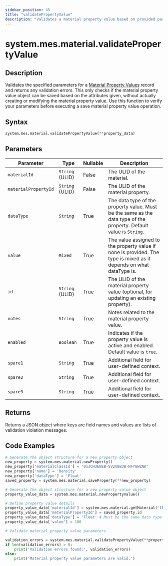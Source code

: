 ```yaml
---
sidebar_position: 45
title: "validatePropertyValue"
description: "Validates a material property value based on provided parameters."
---
```


# system.mes.material.validatePropertyValue

## Description

Validates the specified parameters for a [Material Property Values](../../data-model/material-model/material-property-value) record and returns any validation errors.
This only checks if the material property value object can be saved based on the attributes given, without actually creating or modifying the material property value. Use this function to verify your parameters before executing a save material property value operation.

## Syntax

```python
system.mes.material.validatePropertyValue(**property_data)
```

## Parameters

| Parameter            | Type            | Nullable | Description                                                                                                        |
|----------------------|-----------------|----------|--------------------------------------------------------------------------------------------------------------------|
| `materialId`         | `String` (ULID) | False    | The ULID of the material.                                                                                          |
| `materialPropertyId` | `String` (ULID) | False    | The ULID of the material property.                                                                                 |
| `dataType`           | `String`        | True     | The data type of the property value. Must be the same as the data type of the property. Default value is `String`. |
| `value`              | `Mixed`         | True     | The value assigned to the property value if none is provided. The type is mixed as it depends on what dataType is. |
| `id`                 | `String` (ULID) | True     | The ULID of the material property value (optional, for updating an existing property).                             |
| `notes`              | `String`        | True     | Notes related to the material property value.                                                                      |
| `enabled`            | `Boolean`       | True     | Indicates if the property value is active and enabled. Default value is `true`.                                    |
| `spare1`             | `String`        | True     | Additional field for user-defined context.                                                                         |
| `spare2`             | `String`        | True     | Additional field for user-defined context.                                                                         |
| `spare3`             | `String`        | True     | Additional field for user-defined context.                                                                         |

## Returns

Returns a JSON object where keys are field names and values are lists of validation violation messages.

## Code Examples

```python
# Generate the object structure for a new property object
new_property = system.mes.material.newProperty()
new_property['materialClassId'] = '01JCH3ENEB-SV2X8B3W-NFY8WZNK'
new_property['name'] = 'Density'
new_property['dataType'] = 'Float'
saved_property = system.mes.material.saveProperty(**new_property)

# Generate the object structure for a new property value object
property_value_data = system.mes.material.newPropertyValue()

# Define property value details
property_value_data['materialId'] = system.mes.material.getMaterial('IRB/5391537510212')['id']
property_value_data['materialPropertyId'] = saved_property.id
property_value_data['dataType'] = 'Float' # Must be the same data type as the property
property_value_data['value'] = 100

# Validate material property value parameters

validation_errors = system.mes.material.validatePropertyValue(**property_value_data)
if len(validation_errors) > 0:
    print('Validation errors found:', validation_errors)
else:
    print('Material property value parameters are valid.')
```

